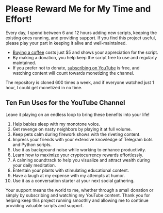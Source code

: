 # Please Reward Me for My Time and Effort!

Every day, I spend between 6 and 12 hours adding new scripts, keeping the existing ones running, and providing support. If you find this project useful, please play your part in keeping it alive and well-maintained.

- [Buying a coffee](https://www.buymeacoffee.com/HotWallletBot) costs just $5 and shows your appreciation for the script.
- By making a donation, you help keep the script free to use and regularly maintained.
- If you prefer not to donate, [subscribing on YouTube](https://www.youtube.com/channel/UCygSGwCLIaQAZiYs1lLcRGw) is free, and watching content will count towards monetizing the channel.

The repository is cloned 600 times a week, and if everyone watched just 1 hour, I could get monetized in no time.

## Ten Fun Uses for the YouTube Channel

Leave it playing on an endless loop to bring these benefits into your life!

1. Help babies sleep with my monotone voice.
2. Get revenge on nasty neighbors by playing it at full volume.
3. Keep pets calm during firework shows with the riveting content.
4. Impress your friends with your extensive knowledge of Telegram bots and Python scripts.
5. Use it as background noise while working to enhance productivity.
6. Learn how to maximize your cryptocurrency rewards effortlessly.
7. A calming soundtrack to help you visualize and attract wealth during your daily meditation.
8. Entertain your plants with stimulating educational content.
9. Have a laugh at my expense with my attempts at humor.
10. Use it as a conversation starter at your next social gathering.

Your support means the world to me, whether through a small donation or simply by subscribing and watching my YouTube content. Thank you for helping keep this project running smoothly and allowing me to continue providing valuable scripts and support.
